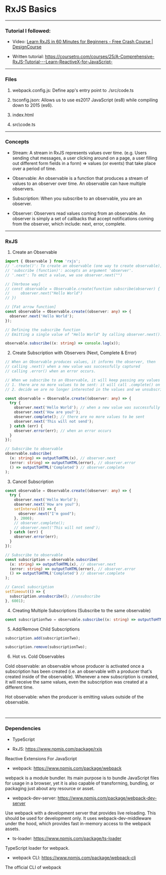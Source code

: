 # RxJS Basics

---

### Tutorial I followed:

- Video: [Learn RxJS in 60 Minutes for Beginners - Free Crash Course | DesignCourse](https://www.youtube.com/watch?time_continue=178&v=PhggNGsSQyg&feature=emb_logo)

- Written tutorial: https://coursetro.com/courses/25/A-Comprehensive-RxJS-Tutorial---Learn-ReactiveX-for-JavaScript-

---

### Files

1. webpack.config.js: Define app's entry point to ./src/code.ts
2. tsconfig.json: Allows us to use es2017 JavaScript (es8) while compiling down to 2015 (es6).

3. index.html

4. src\code.ts

---

### Concepts

- Stream: A stream in RxJS represents values over time. (e.g. Users sending chat messages, a user clicking around on a page, a user filling out different form fields in a form) => values (or events) that take place over a period of time.

- Observable: An observable is a function that produces a stream of values to an observer over time. An observable can have multiple observers.

- Subscription: When you subscribe to an observable, you are an observer.

- Observer: Observers read values coming from an observable. An observer is simply a set of callbacks that accept notifications coming from the observer, which include: next, error, complete.

---

### RxJS

1. Create an Observable

```typescript
import { Observable } from 'rxjs';
// '.create()': To create an observable (one way to create observable), and it accepts a single argument 'subscribe function'.
// 'subscribe (function)': accepts an argument 'observer'.
// '.next': To emit a value, we use observer.next("")

// [Verbose way]
// const observable = Observable.create(function subscribe(observer) {
//     observer.next("Hello World")
// })

// [Fat arrow function]
const observable = Observable.create((observer: any) => {
  observer.next('Hello World');
});

// Defining the subscribe function
// Emitting a single value of "Hello World" by calling observer.next().

observable.subscribe((x: string) => console.log(x));
```

2. Create Subscription with Observers (Next, Complete & Error)

```typescript
// When an Observable produces values, it informs the observer, then
// calling .next() when a new value was successfully captured
// calling .error() when an error occurs.

// When we subscribe to an Observable, it will keep passing any values to an observer until
// 1. there are no more values to be sent: it will call .complete() on our observer
// 2. decide we are no longer interested in the values and we unsubscribe.

const observable = Observable.create((observer: any) => {
  try {
    observer.next('Hello World'); // when a new value was successfully captured
    observer.next('How are you?');
    observer.complete(); // there are no more values to be sent
    observer.next('This will not send');
  } catch (err) {
    observer.error(err); // when an error occurs
  }
});

// Subscribe to observable
observable.subscribe(
  (x: string) => outputToHTML(x), // observer.next
  (error: string) => outputToHTML(error), // observer.error
  () => outputToHTML('Completed') // observer.complete
);
```

3. Cancel Subscription

```typescript
const observable = Observable.create((observer: any) => {
  try {
    observer.next('Hello World');
    observer.next('How are you?');
    setInterval(() => {
      observer.next("I'm good");
    }, 2000);
    // observer.complete();
    // observer.next('This will not send');
  } catch (err) {
    observer.error(err);
  }
});

// Subscribe to observable
const subscription = observable.subscribe(
  (x: string) => outputToHTML(x), // observer.next
  (error: string) => outputToHTML(error), // observer.error
  () => outputToHTML('Completed') // observer.complete
);

// Cancel subscription
setTimeout(() => {
  subscription.unsubscribe(); //unsubscribe
}, 6001);
```

4. Creating Multiple Subscriptions (Subscribe to the same observable)

```typescript
const subscriptionTwo = observable.subscribe((x: string) => outputToHTML(x));
```

5. Add/Remove Child Subscriptions

```typescript
subscription.add(subscriptionTwo);

subscription.remove(subscriptionTwo);
```

6. Hot vs. Cold Observables

Cold observable: an observable whose producer is activated once a subscription has been created (i.e. an observable with a producer that's created inside of the observable). Whenever a new subscription is created, it will receive the same values, even the subscription was created at a different time.

Hot observable: when the producer is emitting values outside of the observable.

```typescript
```

```typescript
```

---

### Dependencies

- TypeScript

- RxJS: https://www.npmjs.com/package/rxjs

Reactive Extensions For JavaScript

- webpack: https://www.npmjs.com/package/webpack

webpack is a module bundler. Its main purpose is to bundle JavaScript files for usage in a browser, yet it is also capable of transforming, bundling, or packaging just about any resource or asset.

- webpack-dev-server: https://www.npmjs.com/package/webpack-dev-server

Use webpack with a development server that provides live reloading. This should be used for development only. It uses webpack-dev-middleware under the hood, which provides fast in-memory access to the webpack assets.

- ts-loader: https://www.npmjs.com/package/ts-loader

TypeScript loader for webpack.

- webpack CLI: https://www.npmjs.com/package/webpack-cli

The official CLI of webpack
